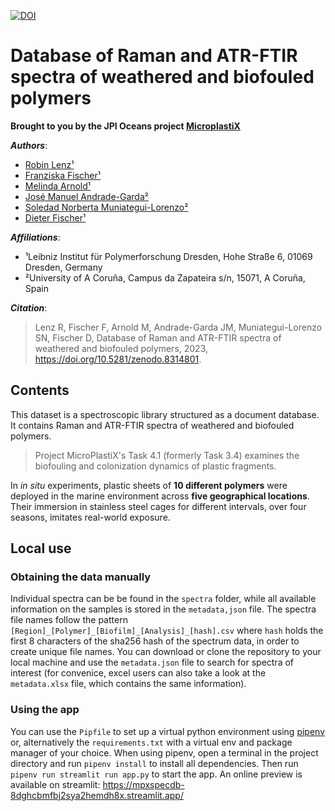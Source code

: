 [![DOI](https://zenodo.org/badge/663444806.svg)](https://zenodo.org/badge/latestdoi/663444806)


# Database of Raman and ATR-FTIR spectra of weathered and biofouled polymers
**Brought to you by the JPI Oceans project [MicroplastiX](https://www.microplastix.org/)**

***Authors***: 
- [Robin Lenz¹](https://orcid.org/0000-0003-4156-7380)
- [Franziska Fischer¹](https://orcid.org/0000-0002-2317-6784)
- [Melinda Arnold¹](https://www.ipfdd.de/de/forschung/institut-makromolekulare-chemie/zentrum-makromolekulare-strukturanalyse/spektroskopie-mikroplastik/mitarbeiter/)
- [José Manuel Andrade-Garda²](https://orcid.org/0000-0003-1020-5213)
- [Soledad Norberta Muniategui-Lorenzo²](https://orcid.org/0000-0001-5946-3366)
- [Dieter Fischer¹](https://www.ipfdd.de/de/organisation/organigramm/personal-homepages/dr-dieter-fischer/)
                  

***Affiliations***:
- ¹Leibniz Institut für Polymerforschung Dresden, Hohe Straße 6, 01069 Dresden, Germany
- ²University of A Coruña, Campus da Zapateira s/n, 15071, A Coruña, Spain

***Citation***:
> Lenz R, Fischer F, Arnold M, Andrade-Garda JM, Muniategui-Lorenzo SN, Fischer D, Database of Raman and ATR-FTIR spectra of weathered and biofouled polymers, 2023, https://doi.org/10.5281/zenodo.8314801.

## Contents
This dataset is a spectroscopic library structured as a document database.
It contains Raman and ATR-FTIR spectra of weathered and biofouled polymers.

> Project MicroPlastiX's Task 4.1 (formerly Task 3.4) examines the biofouling and colonization dynamics of plastic fragments.

In *in situ* experiments, plastic sheets of **10 different polymers** were deployed in the marine environment across **five geographical locations**.
Their immersion in stainless steel cages for different intervals, over four seasons, imitates real-world exposure.
## Local use
### Obtaining the data manually
Individual spectra can be be found in the `spectra` folder, while all available information on the samples is stored in the `metadata,json` file.
The spectra file names follow the pattern `[Region]_[Polymer]_[Biofilm]_[Analysis]_[hash].csv` where `hash` holds the first 8 characters of the sha256 hash of the spectrum data, in order to create unique file names.
You can download or clone the repository to your local machine and use the `metadata.json` file to search for spectra of interest (for convenice, excel users can also take a look at the `metadata.xlsx` file, which contains the same information).

### Using the app
You can use the `Pipfile` to set up a virtual python environment using [pipenv](https://pipenv.pypa.io/en/latest/) or, alternatively the `requirements.txt` with a virtual env and package manager of your choice.
When using pipenv, open a terminal in the project directory and run `pipenv install` to install all dependencies.
Then run `pipenv run streamlit run app.py` to start the app.
An online preview is available on streamlit: https://mpxspecdb-8dghcbmfbj2sya2hemdh8x.streamlit.app/
